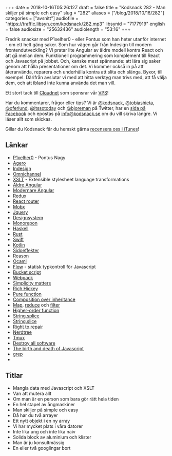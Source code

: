 +++
date = 2018-10-16T05:26:12Z
draft = false
title = "Kodsnack 282 - Man skiljer på simple och easy"
slug = "282"
aliases = ["/blog/2018/10/16/282"]
categories = ["avsnitt"]
audiofile = "https://traffic.libsyn.com/kodsnack/282.mp3"
libsynid = "7177919"
english = false
audiosize = "25632436"
audiolength = "53:16"
+++

Fredrik snackar med P1xelher0 - eller Pontus som han heter utanför internet - om ett helt gäng saker. Som hur vägen går från Indesign till modern frontendutveckling? Vi pratar lite Angular av äldre modell kontra React och att gå mellan dem. Funktionell programmering som komplement till React och Javascript på jobbet. Och, kanske mest spännande: att lära sig saker genom att hålla presentationer om det. Vi kommer också in på att återanvända, reparera och underhålla kontra att slita och slänga. Byxor, till exempel. Därifrån avslutar vi med att hitta verktyg man trivs med, att få välja dem, och att ibland inte kunna använda det man vill.

Ett stort tack till [Cloudnet](http://www.cloudnet.se) som sponsrar vår [VPS](http://en.wikipedia.org/wiki/Virtual_private_server)!

Har du kommentarer, frågor eller tips? Vi är [@kodsnack](https://www.twitter.com/kodsnack), [@tobiashieta](https://www.twitter.com/tobiashieta), [@oferlund](https://www.twitter.com/oferlund), [@itssotoday](https://twitter.com/itssotoday) och [@bjoreman](https://www.twitter.com/bjoreman) på Twitter, har en [sida på Facebook](https://www.facebook.com/kodsnack) och epostas på [info@kodsnack.se](mailto:info@kodsnack.se) om du vill skriva längre. Vi läser allt som skickas.

Gillar du Kodsnack får du hemskt gärna [recensera oss i iTunes](http://itunes.apple.com/se/podcast/kodsnack/id561631498?l=en)!

## Länkar ##
* [P1xelher0](https://twitter.com/p1xelher0) - Pontus Nagy
* [Agero](https://www.agero.se/)
* [Indesign](https://en.wikipedia.org/wiki/Adobe_InDesign)
* [Omnichannel](https://en.wikipedia.org/wiki/Omnichannel)
* [XSLT](https://en.wikipedia.org/wiki/XSLT) - Extensible stylesheet language transformations
* [Äldre Angular](https://en.wikipedia.org/wiki/AngularJS)
* [Modernare Angular](https://en.wikipedia.org/wiki/Angular_%28application_platform%29)
* [Redux](https://en.wikipedia.org/wiki/Redux_%28JavaScript_library%29)
* [React router](https://reacttraining.com/react-router/)
* [Mobx](https://mobx.js.org/)
* [Jquery](https://jquery.com/)
* [Designsystem](https://uxdesign.cc/everything-you-need-to-know-about-design-systems-54b109851969)
* [Monorepon](https://medium.com/@patrickleet/mono-repo-or-multi-repo-why-choose-one-when-you-can-have-both-e9c77bd0c668)
* [Haskell](https://en.wikipedia.org/wiki/Haskell_%28programming_language%29)
* [Rust](https://en.wikipedia.org/wiki/Rust_%28programming_language%29)
* [Swift](https://en.wikipedia.org/wiki/Swift_%28programming_language%29)
* [Kotlin](https://en.wikipedia.org/wiki/Kotlin_%28programming_language%29)
* [Sidoeffekter](https://en.wikipedia.org/wiki/Side_effect_%28computer_science%29)
* [Reason](https://reasonml.github.io/)
* [Ocaml](https://en.wikipedia.org/wiki/OCaml)
* [Flow](https://flow.org/) - statisk typkontroll för Javascript
* [Bucket script](https://qbox.io/blog/all-about-elasticsearch-bucket-script)
* [Webpack](https://webpack.js.org/)
* [Simplicity matters](https://www.youtube.com/watch?v=rI8tNMsozo0)
* [Rich Hickey](https://twitter.com/richhickey)
* [Pure function](https://en.wikipedia.org/wiki/Pure_function)
* [Composition over inheritance](https://en.wikipedia.org/wiki/Composition_over_inheritance)
* [Map](https://en.wikipedia.org/wiki/Map_%28parallel_pattern%29), [reduce](https://en.wikipedia.org/wiki/Reduce_%28parallel_pattern%29) och [filter](https://developer.mozilla.org/en-US/docs/Web/JavaScript/Reference/Global_Objects/Array/filter)
* [Higher-order function](https://en.wikipedia.org/wiki/Higher-order_function)
* [String.splice](https://developer.mozilla.org/en-US/docs/Web/JavaScript/Reference/Global_Objects/Array/splice)
* [String.slice](https://developer.mozilla.org/en-US/docs/Web/JavaScript/Reference/Global_Objects/String/slice)
* [Right to repair](https://en.wikipedia.org/wiki/Electronics_right_to_repair)
* [Nerdtree](https://github.com/scrooloose/nerdtree)
* [Tmux](https://hackernoon.com/a-gentle-introduction-to-tmux-8d784c404340)
* [Destroy all software](https://www.destroyallsoftware.com/screencasts)
* [The birth and death of Javascript](https://www.destroyallsoftware.com/talks/the-birth-and-death-of-javascript)
* [grep](https://en.wikipedia.org/wiki/Grep)
* 

## Titlar ##
* Mangla data med Javascript och XSLT
* Van att mutera allt
* Om man är en person som bara gör rätt hela tiden
* En hel stapel av ångmaskiner
* Man skiljer på simple och easy
* Då har du två arrayer
* Ett nytt objekt i en ny array
* Vi har mycket plats i våra datorer
* Inte lika ung och inte lika naiv
* Solida block av aluminium och klister
* Man är ju konsultmässig
* En eller två googlingar bort